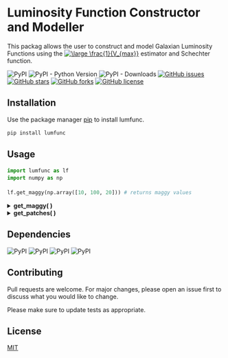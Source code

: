 # Luminosity Function Constructor and Modeller

This packag allows the user to construct and model Galaxian Luminosity Functions using the <a href="https://www.codecogs.com/eqnedit.php?latex=\dpi{300}&space;\large&space;\frac{1}{V_{max}}" target="_blank"><img height="40" src="https://latex.codecogs.com/gif.latex?\dpi{300}&space;\large&space;\frac{1}{V_{max}}" title="\large \frac{1}{V_{max}}" /></a> estimator and Schechter function.  

![PyPI](https://img.shields.io/pypi/v/lumfunc?color=sucess) ![PyPI - Python Version](https://img.shields.io/pypi/pyversions/lumfunc)    ![PyPI - Downloads](https://img.shields.io/pypi/dm/lumfunc?color=blue&label=downloads%20%E2%AC%87)  [![GitHub issues](https://img.shields.io/github/issues/manasveesaraf/lumfunc)](https://github.com/manasveesaraf/lumfunc/issues) [![GitHub stars](https://img.shields.io/github/stars/manasveesaraf/lumfunc)](https://github.com/manasveesaraf/lumfunc/stargazers)   [![GitHub forks](https://img.shields.io/github/forks/manasveesaraf/lumfunc)](https://github.com/manasveesaraf/lumfunc/network)  [![GitHub license](https://img.shields.io/github/license/manasveesaraf/lumfunc)](https://github.com/manasveesaraf/lumfunc/blob/master/LICENSE)

## Installation

Use the package manager [pip](https://pypi.org/project/lumfunc/) to install lumfunc.

```bash
pip install lumfunc
```

## Usage


```python
import lumfunc as lf
import numpy as np

lf.get_maggy(np.array([10, 100, 20])) # returns maggy values
```

<details><summary><b>get_maggy( )</b></summary>
<p>

Converts magnitudes into maggies.

```python
lf.get_maggy(np.array([10, 100, 20])) 
# returns array([1.e-04, 1.e-40, 1.e-08])
```

</p>
</details>

<details><summary><b>get_patches( )</b></summary>
<p>

Divides survey into equally distributed and equally sized patches. Returns labels for patches from RA, Dec, number of patches and patch center guesses.

```python
lf.get_patches(np.array([20, 21, 22, 20, 21, 22]),
            np.array([20, 21, 22, 20, 21, 22]),
            3,
            np.array([[20, 21], [22, 20], [21, 22], [20, 21], [22, 20],
                      [21, 22]]),
            survey='kids',
            numba_installed=True,
            plot_savename='test_patches.png')
# Displays the plot
```

![get_patches](https://raw.githubusercontent.com/manasveesaraf/lumfunc/master/docs/test_patches.png)

</p>
</details>

## Dependencies
![PyPI](https://img.shields.io/pypi/v/astropy?label=astropy)    ![PyPI](https://img.shields.io/pypi/v/numpy?label=numpy)    ![PyPI](https://img.shields.io/pypi/v/scipy?label=scipy)    ![PyPI](https://img.shields.io/pypi/v/matplotlib?label=matplotlib)

## Contributing
Pull requests are welcome. For major changes, please open an issue first to discuss what you would like to change.

Please make sure to update tests as appropriate.

## License
[MIT](https://github.com/manasveesaraf/LuminosityFunction/blob/master/LICENSE)